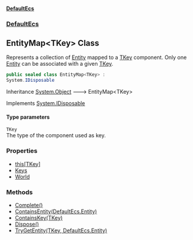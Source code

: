 #### [DefaultEcs](./index.md 'index')
### [DefaultEcs](./DefaultEcs.md 'DefaultEcs')
## EntityMap&lt;TKey&gt; Class
Represents a collection of [Entity](./DefaultEcs-Entity.md 'DefaultEcs.Entity') mapped to a [TKey](#DefaultEcs-EntityMap-TKey--TKey 'DefaultEcs.EntityMap&lt;TKey&gt;.TKey') component. Only one [Entity](./DefaultEcs-Entity.md 'DefaultEcs.Entity') can be associated with a given [TKey](#DefaultEcs-EntityMap-TKey--TKey 'DefaultEcs.EntityMap&lt;TKey&gt;.TKey').  
```csharp
public sealed class EntityMap<TKey> :
System.IDisposable
```
Inheritance [System.Object](https://docs.microsoft.com/en-us/dotnet/api/System.Object 'System.Object') &#129106; EntityMap&lt;TKey&gt;  

Implements [System.IDisposable](https://docs.microsoft.com/en-us/dotnet/api/System.IDisposable 'System.IDisposable')  
#### Type parameters
<a name='DefaultEcs-EntityMap-TKey--TKey'></a>
`TKey`  
The type of the component used as key.  
  
### Properties
- [this[TKey]](./DefaultEcs-EntityMap-TKey--this-TKey-.md 'DefaultEcs.EntityMap&lt;TKey&gt;.this[TKey]')
- [Keys](./DefaultEcs-EntityMap-TKey--Keys.md 'DefaultEcs.EntityMap&lt;TKey&gt;.Keys')
- [World](./DefaultEcs-EntityMap-TKey--World.md 'DefaultEcs.EntityMap&lt;TKey&gt;.World')
### Methods
- [Complete()](./DefaultEcs-EntityMap-TKey--Complete().md 'DefaultEcs.EntityMap&lt;TKey&gt;.Complete()')
- [ContainsEntity(DefaultEcs.Entity)](./DefaultEcs-EntityMap-TKey--ContainsEntity(DefaultEcs-Entity).md 'DefaultEcs.EntityMap&lt;TKey&gt;.ContainsEntity(DefaultEcs.Entity)')
- [ContainsKey(TKey)](./DefaultEcs-EntityMap-TKey--ContainsKey(TKey).md 'DefaultEcs.EntityMap&lt;TKey&gt;.ContainsKey(TKey)')
- [Dispose()](./DefaultEcs-EntityMap-TKey--Dispose().md 'DefaultEcs.EntityMap&lt;TKey&gt;.Dispose()')
- [TryGetEntity(TKey, DefaultEcs.Entity)](./DefaultEcs-EntityMap-TKey--TryGetEntity(TKey_DefaultEcs-Entity).md 'DefaultEcs.EntityMap&lt;TKey&gt;.TryGetEntity(TKey, DefaultEcs.Entity)')
